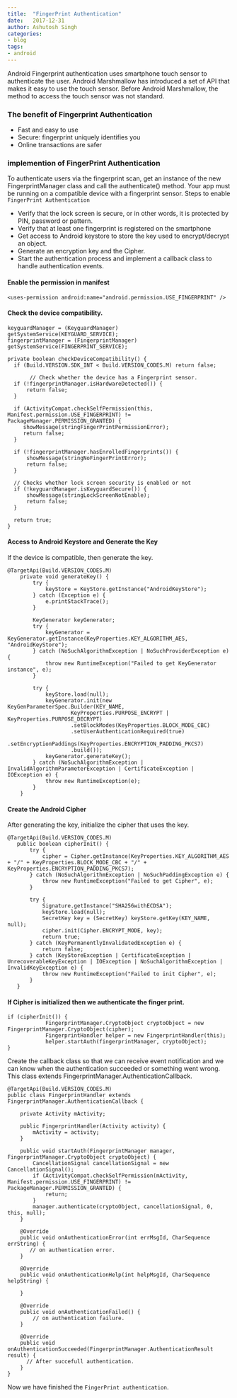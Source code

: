 ```yaml
---
title:  "FingerPrint Authentication"
date:   2017-12-31
author: Ashutosh Singh
categories:
- blog
tags:
- android
---
```


Android Fingerprint authentication uses smartphone touch sensor to authenticate the user. Android Marshmallow has introduced a set of API that makes it easy to use the touch sensor. Before Android Marshmallow, the method to access the touch sensor was not standard.

### The benefit of Fingerprint Authentication

* Fast and easy to use
* Secure: fingerprint uniquely identifies you
* Online transactions are safer


### implemention of FingerPrint Authentication

To authenticate users via the fingerprint scan, get an instance of the new FingerprintManager class and call the authenticate() method. Your app must be running on a compatible device with a fingerprint sensor.
Steps to enable `FingerPrint Authentication`

* Verify that the lock screen is secure, or in other words, it is protected by PIN, password or pattern.
* Verify that at least one fingerprint is registered on the smartphone
* Get access to Android keystore to store the key used to encrypt/decrypt an object.
* Generate an encryption key and the Cipher.
* Start the authentication process and implement a callback class to handle authentication events.


#### Enable the permission in manifest

```
<uses-permission android:name="android.permission.USE_FINGERPRINT" />
```

#### Check the device compatibility.

```
keyguardManager = (KeyguardManager) getSystemService(KEYGUARD_SERVICE);
fingerprintManager = (FingerprintManager) getSystemService(FINGERPRINT_SERVICE);

private boolean checkDeviceCompatibility() {
  if (Build.VERSION.SDK_INT < Build.VERSION_CODES.M) return false;

       // Check whether the device has a Fingerprint sensor.
  if (!fingerprintManager.isHardwareDetected()) {
      return false;
  }

  if (ActivityCompat.checkSelfPermission(this, Manifest.permission.USE_FINGERPRINT) != PackageManager.PERMISSION_GRANTED) {
     showMessage(stringFingerPrintPermissionError);
     return false;
  }

  if (!fingerprintManager.hasEnrolledFingerprints()) {
      showMessage(stringNoFingerPrintError);
      return false;
  }

  // Checks whether lock screen security is enabled or not
  if (!keyguardManager.isKeyguardSecure()) {
      showMessage(stringLockScreenNotEnable);
      return false;
  }

  return true;
}
```

#### Access to Android Keystore and Generate the Key

If the device is compatible, then generate the key.

```
@TargetApi(Build.VERSION_CODES.M)
    private void generateKey() {
        try {
            keyStore = KeyStore.getInstance("AndroidKeyStore");
        } catch (Exception e) {
            e.printStackTrace();
        }

        KeyGenerator keyGenerator;
        try {
            keyGenerator = KeyGenerator.getInstance(KeyProperties.KEY_ALGORITHM_AES, "AndroidKeyStore");
        } catch (NoSuchAlgorithmException | NoSuchProviderException e) {
            throw new RuntimeException("Failed to get KeyGenerator instance", e);
        }

        try {
            keyStore.load(null);
            keyGenerator.init(new KeyGenParameterSpec.Builder(KEY_NAME,
                    KeyProperties.PURPOSE_ENCRYPT | KeyProperties.PURPOSE_DECRYPT)
                    .setBlockModes(KeyProperties.BLOCK_MODE_CBC)
                    .setUserAuthenticationRequired(true)
                    .setEncryptionPaddings(KeyProperties.ENCRYPTION_PADDING_PKCS7)
                    .build());
            keyGenerator.generateKey();
        } catch (NoSuchAlgorithmException | InvalidAlgorithmParameterException | CertificateException | IOException e) {
            throw new RuntimeException(e);
        }
    }
```

#### Create the Android Cipher

After generating the key, initialize the cipher that uses the key.

```
@TargetApi(Build.VERSION_CODES.M)
   public boolean cipherInit() {
       try {
           cipher = Cipher.getInstance(KeyProperties.KEY_ALGORITHM_AES + "/" + KeyProperties.BLOCK_MODE_CBC + "/" + KeyProperties.ENCRYPTION_PADDING_PKCS7);
       } catch (NoSuchAlgorithmException | NoSuchPaddingException e) {
           throw new RuntimeException("Failed to get Cipher", e);
       }

       try {
           Signature.getInstance("SHA256withECDSA");
           keyStore.load(null);
           SecretKey key = (SecretKey) keyStore.getKey(KEY_NAME, null);
           cipher.init(Cipher.ENCRYPT_MODE, key);
           return true;
       } catch (KeyPermanentlyInvalidatedException e) {
           return false;
       } catch (KeyStoreException | CertificateException | UnrecoverableKeyException | IOException | NoSuchAlgorithmException | InvalidKeyException e) {
           throw new RuntimeException("Failed to init Cipher", e);
       }
   }
```

#### If Cipher is initialized then we authenticate the finger print.

```
if (cipherInit()) {
            FingerprintManager.CryptoObject cryptoObject = new FingerprintManager.CryptoObject(cipher);
            FingerprintHandler helper = new FingerprintHandler(this);
            helper.startAuth(fingerprintManager, cryptoObject);
}
```

Create the callback class so that we can receive event notification and we can know when the authentication succeeded or something went wrong. This class extends FingerprintManager.AuthenticationCallback.

```
@TargetApi(Build.VERSION_CODES.M)
public class FingerprintHandler extends FingerprintManager.AuthenticationCallback {

    private Activity mActivity;

    public FingerprintHandler(Activity activity) {
        mActivity = activity;
    }

    public void startAuth(FingerprintManager manager, FingerprintManager.CryptoObject cryptoObject) {
        CancellationSignal cancellationSignal = new CancellationSignal();
        if (ActivityCompat.checkSelfPermission(mActivity, Manifest.permission.USE_FINGERPRINT) != PackageManager.PERMISSION_GRANTED) {
            return;
        }
        manager.authenticate(cryptoObject, cancellationSignal, 0, this, null);
    }

    @Override
    public void onAuthenticationError(int errMsgId, CharSequence errString) {
       // on authentication error.
    }

    @Override
    public void onAuthenticationHelp(int helpMsgId, CharSequence helpString) {

    }

    @Override
    public void onAuthenticationFailed() {
        // on authentication failure.
    }

    @Override
    public void onAuthenticationSucceeded(FingerprintManager.AuthenticationResult result) {
      // After succefull authentication.
    }
}
```

Now we have finished the `FingerPrint authentication`.
